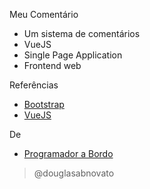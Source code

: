 Meu Comentário
- Um sistema de comentários
- VueJS
- Single Page Application
- Frontend web<br/>

Referências
- [Bootstrap](https://getbootstrap.com/docs/4.4/getting-started/download/)<br/>
- [VueJS](https://br.vuejs.org/)<br/>

De
- [Programador a Bordo](https://www.youtube.com/watch?v=cSa-SMVMGsE)

> @douglasabnovato